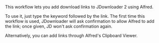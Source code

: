 This workflow lets you add download links to JDownloader 2 using Alfred. 

To use it, just type the keyword followed by the link.
The first time this workflow is used, JDownloader will ask confirmation to allow Alfred to add the link; once given, JD won't ask confirmation again.

Alternatively, you can add links through Alfred's Clipboard Viewer.

